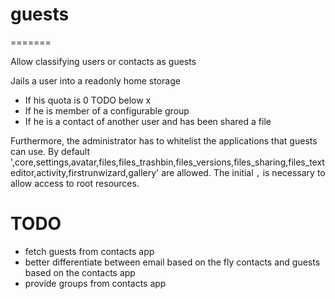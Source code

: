 # guests
=======


Allow classifying users or contacts as guests

Jails a user into a readonly home storage

* If his quota is 0 TODO below x
* If he is member of a configurable group
* If he is a contact of another user and has been shared a file

Furthermore, the administrator has to whitelist the applications that guests can use.
By default ',core,settings,avatar,files,files_trashbin,files_versions,files_sharing,files_texteditor,activity,firstrunwizard,gallery' are allowed.
The initial `,` is necessary to allow access to root resources.

# TODO
- fetch guests from contacts app
- better differentiate between email based on the fly contacts and guests based on the contacts app
- provide groups from contacts app

